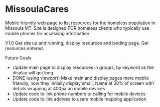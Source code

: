 # MissoulaCares
Mobile friendly web page to list resources for the homeless population in Missoula MT.
Site is designed FOR homeless clients who typically use mobile phones for accessing information

V1.0 Get site up and running, display resources and landing page. Get resources entered.

Future Goals
- Update main page to display resources in groups, by keyword as the display will get long
- DONE (using viewport) Make main and display pages more mobile friendly, now they initially display small, Name at 30% of screen with details wrapping at 400px on mobile devices
- Update code to link phone numbers to calling for mobile devices
- Update code to link address to users mobile mapping application
